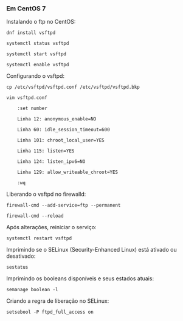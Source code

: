 ### Em CentOS 7

Instalando o ftp no CentOS:

    dnf install vsftpd

    systemctl status vsftpd

    systemctl start vsftpd

    systemctl enable vsftpd

Configurando o vsftpd:

    cp /etc/vsftpd/vsftpd.conf /etc/vsftpd/vsftpd.bkp

    vim vsftpd.conf

        :set number

        Linha 12: anonymous_enable=NO

        Linha 60: idle_session_timeout=600

        Linha 101: chroot_local_user=YES

        Linha 115: listen=YES

        Linha 124: listen_ipv6=NO

        Linha 129: allow_writeable_chroot=YES

        :wq

Liberando o vsftpd no firewalld:

    firewall-cmd --add-service=ftp --permanent

    firewall-cmd --reload

Após alterações, reiniciar o serviço:

    systemctl restart vsftpd

Imprimindo se o SELinux (Security-Enhanced Linux) está ativado ou desativado:

    sestatus

Imprimindo os booleans disponíveis e seus estados atuais:

    semanage boolean -l

Criando a regra de liberação no SELinux:

    setsebool -P ftpd_full_access on
